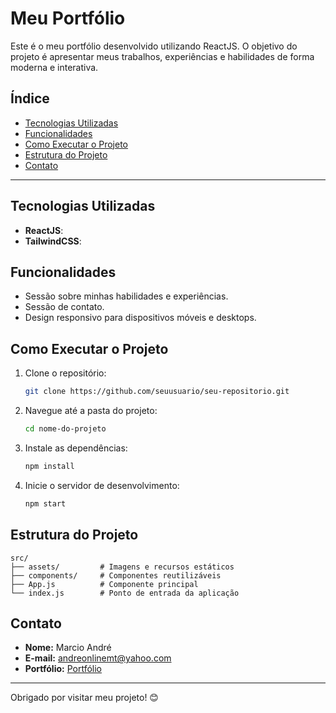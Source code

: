 # Meu Portfólio

Este é o meu portfólio desenvolvido utilizando ReactJS. O objetivo do projeto é apresentar meus trabalhos, experiências e habilidades de forma moderna e interativa.

## Índice

- [Tecnologias Utilizadas](#tecnologias-utilizadas)
- [Funcionalidades](#funcionalidades)
- [Como Executar o Projeto](#como-executar-o-projeto)
- [Estrutura do Projeto](#estrutura-do-projeto)
- [Contato](#contato)

---

## Tecnologias Utilizadas

- **ReactJS**: 
- **TailwindCSS**:

## Funcionalidades

- Sessão sobre minhas habilidades e experiências.
- Sessão de contato.
- Design responsivo para dispositivos móveis e desktops.

## Como Executar o Projeto

1. Clone o repositório:
   ```bash
   git clone https://github.com/seuusuario/seu-repositorio.git
   ```

2. Navegue até a pasta do projeto:
   ```bash
   cd nome-do-projeto
   ```

3. Instale as dependências:
   ```bash
   npm install
   ```

4. Inicie o servidor de desenvolvimento:
   ```bash
   npm start
   ```

## Estrutura do Projeto

```plaintext
src/
├── assets/         # Imagens e recursos estáticos
├── components/     # Componentes reutilizáveis
├── App.js          # Componente principal
└── index.js        # Ponto de entrada da aplicação
```

## Contato

- **Nome:** Marcio André
- **E-mail:** andreonlinemt@yahoo.com
- **Portfólio:** [Portfólio](https://andredevfjs.vercel.app/)

---

Obrigado por visitar meu projeto! 😊
